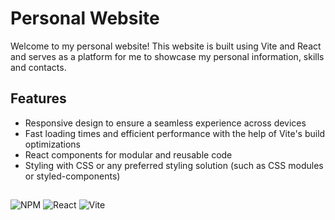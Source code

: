 # Personal Website

Welcome to my personal website! This website is built using Vite and React and serves as a platform for me to showcase my personal information, skills and contacts.

## Features

- Responsive design to ensure a seamless experience across devices
- Fast loading times and efficient performance with the help of Vite's build optimizations
- React components for modular and reusable code
- Styling with CSS or any preferred styling solution (such as CSS modules or styled-components)
 
##
![NPM](https://img.shields.io/badge/NPM-%23CB3837.svg?style=for-the-badge&logo=npm&logoColor=white)
![React](https://img.shields.io/badge/react-%2320232a.svg?style=for-the-badge&logo=react&logoColor=%2361DAFB)
![Vite](https://img.shields.io/badge/vite-%23646CFF.svg?style=for-the-badge&logo=vite&logoColor=white)
